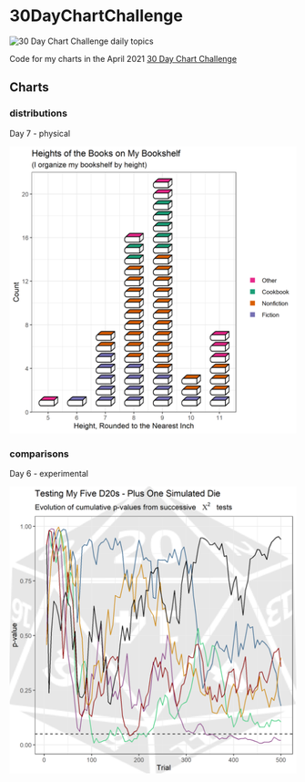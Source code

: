 # 30DayChartChallenge

![30 Day Chart Challenge daily topics](https://raw.githubusercontent.com/Z3tt/30DayChartChallenge_Collection2021/main/img/banner.png)

Code for my charts in the April 2021 [30 Day Chart Challenge](https://github.com/Z3tt/30DayChartChallenge_Collection2021)

## Charts

### distributions

Day 7 - physical

![Pictogram of book heights](img/07-physical.png)

### comparisons

Day 6 - experimental

![Line chart of p-values from a series of chi-squared tests on my D20 dice](img/06-experimental.png)
